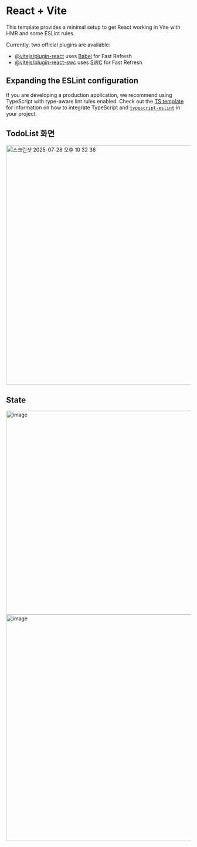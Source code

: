# React + Vite

This template provides a minimal setup to get React working in Vite with HMR and some ESLint rules.

Currently, two official plugins are available:

- [@vitejs/plugin-react](https://github.com/vitejs/vite-plugin-react/blob/main/packages/plugin-react) uses [Babel](https://babeljs.io/) for Fast Refresh
- [@vitejs/plugin-react-swc](https://github.com/vitejs/vite-plugin-react/blob/main/packages/plugin-react-swc) uses [SWC](https://swc.rs/) for Fast Refresh

## Expanding the ESLint configuration

If you are developing a production application, we recommend using TypeScript with type-aware lint rules enabled. Check out the [TS template](https://github.com/vitejs/vite/tree/main/packages/create-vite/template-react-ts) for information on how to integrate TypeScript and [`typescript-eslint`](https://typescript-eslint.io) in your project.

## TodoList 화면

<img width="543" height="653" alt="스크린샷 2025-07-28 오후 10 32 36" src="https://github.com/user-attachments/assets/3bd11fcc-464c-4476-94f7-ff2aa58b09d3" />

## State
<img width="1115" height="555" alt="image" src="https://github.com/user-attachments/assets/9986a0ca-ff73-4339-9105-2e8348680635" />

<img width="1252" height="617" alt="image" src="https://github.com/user-attachments/assets/7dc81a84-24e0-4a79-8c7f-dd2d5d763fb4" />
